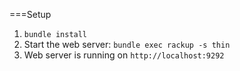 ===Setup

1. `bundle install`
2. Start the web server: `bundle exec rackup -s thin`
3. Web server is running on `http://localhost:9292`
